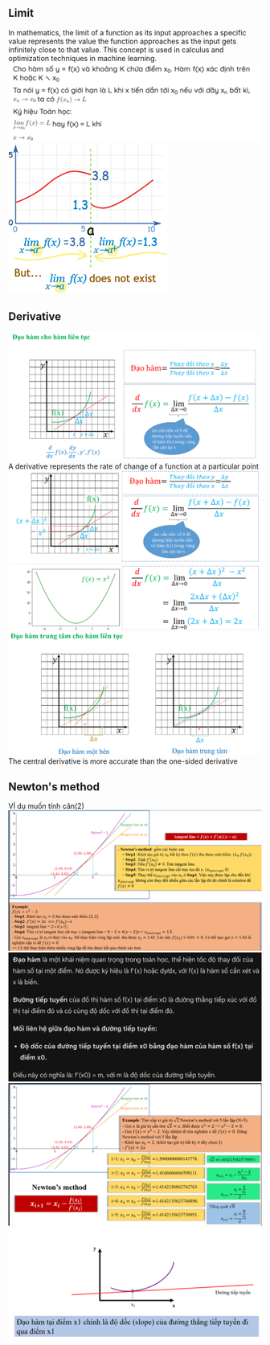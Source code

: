 ## Limit
In mathematics, the limit of a function as its input approaches a specific value represents the value the function approaches as the input gets infinitely close to that value. This concept is used in calculus and optimization techniques in machine learning.
![alt text](image.png)
![alt text](image-1.png)
## Derivative
![alt text](image-2.png)
A derivative represents the rate of change of a function at a particular point
![alt text](image-3.png)
![alt text](image-4.png)
The central derivative is more accurate than the one-sided derivative
## Newton's method
VÍ dụ muốn tính căn(2)
![alt text](image-5.png)
![alt text](image-6.png)
![alt text](image-7.png)
![alt text](image-8.png)